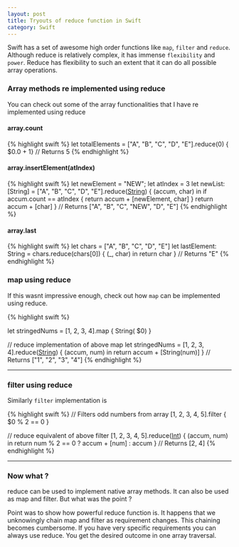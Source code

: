```yaml
---
layout: post
title: Tryouts of reduce function in Swift
category: Swift
---
```


Swift has a set of awesome high order functions like `map`, `filter` and `reduce`. Although reduce is relatively complex, it has immense `flexibility` and `power`. Reduce has flexibility to such an extent that it can do all possible array operations.

### Array methods re implemented using reduce
You can check out some of the array functionalities that I have re implemented using reduce

#### array.count
{% highlight swift %}
let totalElements = ["A", "B", "C", "D", "E"].reduce(0) { $0.0 + 1}
// Returns 5
{% endhighlight %}

#### array.insertElement(atIndex)
{% highlight swift %}
let newElement = "NEW"; let atIndex = 3
let newList: [String] = ["A", "B", "C", "D", "E"].reduce([String]()) { (accum, char) in
    if accum.count == atIndex {
        return accum + [newElement, char]
    }
    return accum + [char]
}
// Returns ["A", "B", "C", "NEW", "D", "E"]
{% endhighlight %}

#### array.last
{% highlight swift %}
let chars = ["A", "B", "C", "D", "E"]
let lastElement: String = chars.reduce(chars[0]) { (_, char) in
    return char
}
// Returns "E"
{% endhighlight %}

### map using reduce
If this wasnt impressive enough, check out how `map` can be implemented using reduce.

{% highlight swift %}

let stringedNums = [1, 2, 3, 4].map { String( $0) }

// reduce implementation of above map
let stringedNums = [1, 2, 3, 4].reduce([String]()) { (accum, num) in
    return accum + [String(num)]
}
// Returns ["1", "2", "3", "4"]
{% endhighlight %}

---

### filter using reduce
Similarly `filter` implementation is

{% highlight swift %}
// Filters odd numbers from array
[1, 2, 3, 4, 5].filter {
    $0 % 2 == 0
}

// reduce equivalent of above filter
[1, 2, 3, 4, 5].reduce([Int]()) { (accum, num) in
    return num % 2 == 0 ? accum + [num] : accum
}
// Returns [2, 4]
{% endhighlight %}

---

### Now what ?

reduce can be used to implement native array methods. It can also be used as map and filter. But what was the point ?

Point was to show how powerful reduce function is. It happens that we unknowingly chain map and filter as requirement changes. This chaining becomes cumbersome. If you have very specific requirements you can always use reduce. You get the desired outcome in one array traversal.
